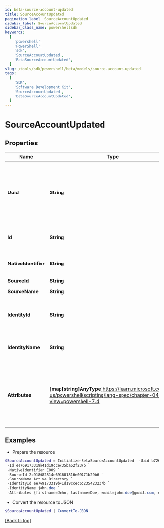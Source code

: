 ```yaml
---
id: beta-source-account-updated
title: SourceAccountUpdated
pagination_label: SourceAccountUpdated
sidebar_label: SourceAccountUpdated
sidebar_class_name: powershellsdk
keywords:
  [
    'powershell',
    'PowerShell',
    'sdk',
    'SourceAccountUpdated',
    'BetaSourceAccountUpdated',
  ]
slug: /tools/sdk/powershell/beta/models/source-account-updated
tags:
  [
    'SDK',
    'Software Development Kit',
    'SourceAccountUpdated',
    'BetaSourceAccountUpdated',
  ]
---
```


# SourceAccountUpdated

## Properties

| Name | Type | Description | Notes |
| --- | --- | --- | --- |
| **Uuid** | **String** | Identity's universal unique identifier (UUID) on the source. The source system generates the UUID. | [required] |
| **Id** | **String** | SailPoint generated unique identifier. | [required] |
| **NativeIdentifier** | **String** | Account's unique ID on the source. | [required] |
| **SourceId** | **String** | Source ID. | [required] |
| **SourceName** | **String** | Source name. | [required] |
| **IdentityId** | **String** | ID of the identity correlated with the account. | [required] |
| **IdentityName** | **String** | Name of the identity correlated with the account. | [required] |
| **Attributes** | [**map[string]AnyType**]https://learn.microsoft.com/en-us/powershell/scripting/lang-spec/chapter-04?view=powershell-7.4 | Account attributes. The attributes' contents depend on the source's account schema. | [required] |

## Examples

- Prepare the resource

```powershell
$SourceAccountUpdated = Initialize-BetaSourceAccountUpdated  -Uuid b7264868-7201-415f-9118-b581d431c688 `
 -Id ee769173319b41d19ccec35ba52f237b `
 -NativeIdentifier E009 `
 -SourceId 2c918082814e693601816e09471b29b6 `
 -SourceName Active Directory `
 -IdentityId ee769173319b41d19ccec6c235423237b `
 -IdentityName john.doe `
 -Attributes {firstname=John, lastname=Doe, email=john.doe@gmail.com, department=Sales, displayName=John Doe, created=2020-04-27T16:48:33.597Z, employeeNumber=E009, uid=E009, inactive=true, phone=null, identificationNumber=E009}
```

- Convert the resource to JSON

```powershell
$SourceAccountUpdated | ConvertTo-JSON
```

[[Back to top]](#)
